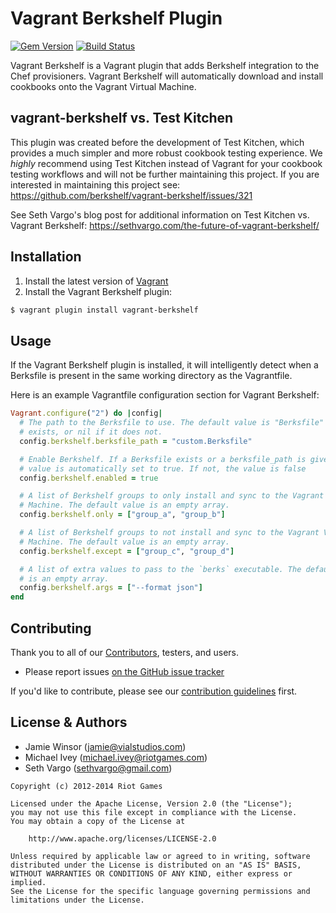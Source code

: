 # Vagrant Berkshelf Plugin

[![Gem Version](http://img.shields.io/gem/v/vagrant-berkshelf.svg)][gem] [![Build Status](http://img.shields.io/travis/berkshelf/vagrant-berkshelf.svg)][travis]

Vagrant Berkshelf is a Vagrant plugin that adds Berkshelf integration to the Chef provisioners. Vagrant Berkshelf will automatically download and install cookbooks onto the Vagrant Virtual Machine.

## vagrant-berkshelf vs. Test Kitchen

This plugin was created before the development of Test Kitchen, which provides a much simpler and more robust cookbook testing experience. We _highly_ recommend using Test Kitchen instead of Vagrant for your cookbook testing workflows and will not be further maintaining this project. If you are interested in maintaining this project see: <https://github.com/berkshelf/vagrant-berkshelf/issues/321>

See Seth Vargo's blog post for additional information on Test Kitchen vs. Vagrant Berkshelf: <https://sethvargo.com/the-future-of-vagrant-berkshelf/>

## Installation

1. Install the latest version of [Vagrant](https://www.vagrantup.com/downloads.html)
3. Install the Vagrant Berkshelf plugin:

  ```sh
  $ vagrant plugin install vagrant-berkshelf
  ```

## Usage

If the Vagrant Berkshelf plugin is installed, it will intelligently detect when a Berksfile is present in the same working directory as the Vagrantfile.

Here is an example Vagrantfile configuration section for Vagrant Berkshelf:

```ruby
Vagrant.configure("2") do |config|
  # The path to the Berksfile to use. The default value is "Berksfile" if one
  # exists, or nil if it does not.
  config.berkshelf.berksfile_path = "custom.Berksfile"

  # Enable Berkshelf. If a Berksfile exists or a berksfile_path is given, this
  # value is automatically set to true. If not, the value is false
  config.berkshelf.enabled = true

  # A list of Berkshelf groups to only install and sync to the Vagrant Virtual
  # Machine. The default value is an empty array.
  config.berkshelf.only = ["group_a", "group_b"]

  # A list of Berkshelf groups to not install and sync to the Vagrant Virtual
  # Machine. The default value is an empty array.
  config.berkshelf.except = ["group_c", "group_d"]

  # A list of extra values to pass to the `berks` executable. The default value
  # is an empty array.
  config.berkshelf.args = ["--format json"]
end
```

## Contributing

Thank you to all of our [Contributors](https://github.com/berkshelf/vagrant-berkshelf/graphs/contributors), testers, and users.

- Please report issues [on the GitHub issue tracker](https://github.com/berkshelf/berkshelf/issues)

If you'd like to contribute, please see our [contribution guidelines](https://github.com/berkshelf/vagrant-berkshelf/blob/master/CONTRIBUTING.md) first.

## License & Authors

- Jamie Winsor (jamie@vialstudios.com)
- Michael Ivey (michael.ivey@riotgames.com)
- Seth Vargo (sethvargo@gmail.com)

```text
Copyright (c) 2012-2014 Riot Games

Licensed under the Apache License, Version 2.0 (the "License");
you may not use this file except in compliance with the License.
You may obtain a copy of the License at

    http://www.apache.org/licenses/LICENSE-2.0

Unless required by applicable law or agreed to in writing, software
distributed under the License is distributed on an "AS IS" BASIS,
WITHOUT WARRANTIES OR CONDITIONS OF ANY KIND, either express or implied.
See the License for the specific language governing permissions and
limitations under the License.
```

[gem]: https://rubygems.org/gems/vagrant-berkshelf
[travis]: https://travis-ci.org/berkshelf/vagrant-berkshelf
